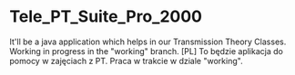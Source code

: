 # Tele_PT_Suite_Pro_2000
It'll be a java application which helps in our Transmission Theory Classes.
  Working in progress in the "working" branch.
[PL] To będzie aplikacja do pomocy w zajęciach z PT.
  Praca w trakcie w dziale "working".
